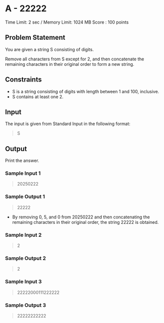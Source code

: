 # A - 22222 

Time Limit: 2 sec / Memory Limit: 1024 MB
Score : 100 points

## Problem Statement
You are given a string S consisting of digits.

Remove all characters from S except for 2, and then concatenate the remaining characters in their original order to form a new string.


## Constraints
* S is a string consisting of digits with length between 1 and 100, inclusive.
* S contains at least one 2.


## Input
The input is given from Standard Input in the following format:
> S

## Output
Print the answer.


### Sample Input 1
> 20250222
### Sample Output 1
> 22222
* By removing 0, 5, and 0 from 20250222 and then concatenating the remaining characters in their original order, the string 22222 is obtained.

### Sample Input 2
> 2
### Sample Output 2
> 2

### Sample Input 3
> 22222000111222222
### Sample Output 3
> 22222222222